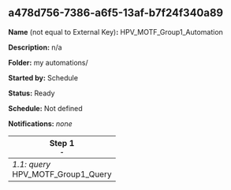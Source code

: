 ## a478d756-7386-a6f5-13af-b7f24f340a89

**Name** (not equal to External Key)**:** HPV_MOTF_Group1_Automation

**Description:** n/a

**Folder:** my automations/

**Started by:** Schedule

**Status:** Ready

**Schedule:** Not defined

**Notifications:** _none_


| Step 1<br>_<small>-</small>_ |
| --- |
| _1.1: query_<br>HPV_MOTF_Group1_Query |
